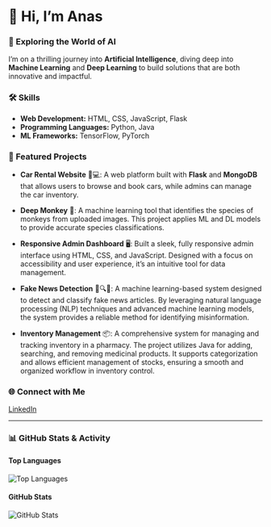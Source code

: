 # 👋 Hi, I’m Anas

### 🌌 Exploring the World of AI
I’m on a thrilling journey into **Artificial Intelligence**, diving deep into **Machine Learning** and **Deep Learning** to build solutions that are both innovative and impactful.

### 🛠️ Skills
- **Web Development:** HTML, CSS, JavaScript, Flask
- **Programming Languages:** Python, Java
- **ML Frameworks:** TensorFlow, PyTorch

### 🔭 Featured Projects

- **Car Rental Website** 🚗💻: A web platform built with **Flask** and **MongoDB** that allows users to browse and book cars, while admins can manage the car inventory.

- **Deep Monkey** 🐒: A machine learning tool that identifies the species of monkeys from uploaded images. This project applies ML and DL models to provide accurate species classifications.

- **Responsive Admin Dashboard** 🖥️: Built a sleek, fully responsive admin interface using HTML, CSS, and JavaScript. Designed with a focus on accessibility and user experience, it’s an intuitive tool for data management.

- **Fake News Detection** 📰🔍❌: A machine learning-based system designed to detect and classify fake news articles. By leveraging natural language processing (NLP) techniques and advanced machine learning models, the system provides a reliable method for identifying misinformation.

- **Inventory Management** 📦: A comprehensive system for managing and tracking inventory in a pharmacy. The project utilizes Java for adding, searching, and removing medicinal products. It supports categorization and allows efficient management of stocks, ensuring a smooth and organized workflow in inventory control.
  
### 🌐 Connect with Me
[LinkedIn](https://www.linkedin.com/in/anas-limem-2b01702b1/)

---

### 📊 GitHub Stats & Activity

#### Top Languages  
![Top Languages](https://github-readme-stats.vercel.app/api/top-langs/?username=anaslimem&layout=compact&theme=radical)

#### GitHub Stats  
![GitHub Stats](https://github-readme-stats.vercel.app/api?username=anaslimem&show_icons=true&theme=radical)

